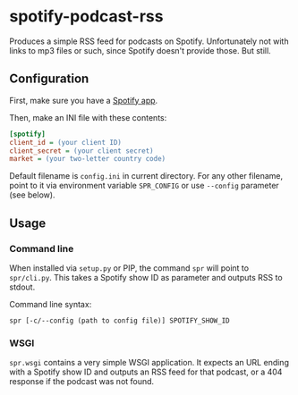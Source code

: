 # spotify-podcast-rss

Produces a simple RSS feed for podcasts on Spotify. Unfortunately not with links to mp3 files or such, since Spotify doesn't provide those. But still.

## Configuration

First, make sure you have a [Spotify app](https://developer.spotify.com/dashboard/applications).

Then, make an INI file with these contents:

```ini
[spotify]
client_id = (your client ID)
client_secret = (your client secret)
market = (your two-letter country code)
```

Default filename is `config.ini` in current directory. For any other filename, point to it via environment variable `SPR_CONFIG` or use `--config` parameter (see below).

## Usage

### Command line

When installed via `setup.py` or PIP, the command `spr` will point to `spr/cli.py`. This takes a Spotify show ID as parameter and outputs RSS to stdout.

Command line syntax:

```shell
spr [-c/--config (path to config file)] SPOTIFY_SHOW_ID
```

### WSGI

`spr.wsgi` contains a very simple WSGI application. It expects an URL ending with a Spotify show ID and outputs an RSS feed for that podcast, or a 404 response if the podcast was not found.
